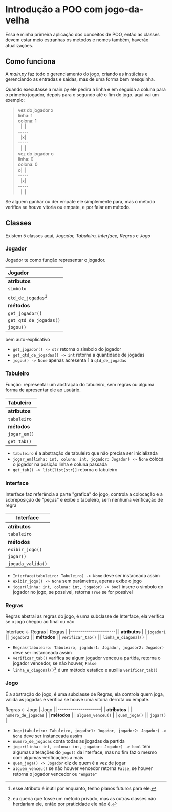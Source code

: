 # Introdução a POO com jogo-da-velha

Essa é minha primeira aplicação dos conceitos de POO, então as classes devem estar meio estranhas os metodos e nomes também, haverão atualizações.

## Como funciona 

A *main.py* faz todo o gerenciamento do jogo, criando as instâcias e gerenciando as entradas e saídas, mas de uma forma bem mesquinha.

Quando executasse a main.py ele pedira a linha e em seguida a coluna para o primeiro jogador, depois para o segundo até o fim do jogo. aqui vai um exemplo:

> vez do jogador x  
 linha: 1  
 colona: 1  
 &nbsp; |&nbsp; |   
 \-----  
 &nbsp; |x|   
 \-----  
 &nbsp; |&nbsp; |   
 vez do jogador o  
 linha: 0  
 colona: 0  
 o|&nbsp; |&nbsp;   
 \-----  
 &nbsp; |x|   
 \-----  
 &nbsp; |&nbsp; |   

Se alguem ganhar ou der empate ele simplemente para, mas o método verifica se houve vitoria ou empate, e por falar em método.

## Classes

Existem 5 classes aqui, *Jogador, Tabuleiro, Interface, Regras* e *Jogo*

### Jogador 

Jogador te como função representar o jogador.

|Jogador|
|:---|
|**atributos**|
|`simbolo`|
|`qtd_de_jogadas`[^1]|
|**métodos**|
|`get_jogador()`|
|`get_qtd_de_jogadas()`|
|`jogou()`|

bem auto-explicativo
- `get_jogador() -> str` retorna o simbolo do jogador
- `get_qtd_de_jogadas() -> int` retorna a quantidade de jogadas
- `jogou() -> None` apenas acresenta 1 a `qtd_de_jogadas`

[^1]: esse atributo é inútil por enquanto, tenho planos futuros para ele.

### Tabuleiro

Função: representar um abstração do tabuleiro, sem regras ou alguma forma de apresentar ele ao usuário.

| Tabuleiro     |
|:--------------|
| **atributos** |
| `tabuleiro`   |
| **métodos**   |
| `jogar_em()`  |
| `get_tab()`   |

- `tabuleiro` é a abstração de tabuleiro que não precisa ser inicializada
- `jogar_em(linha: int, coluna: int, jogador: Jogador) -> None` coloca o jogador na posição linha e coluna passada
- `get_tab() -> list[list[str]]` retorna o tabuleiro

### Interface

Interface faz referência a parte "grafica" do jogo, controla a colocação e a sobreposição de "peças" e exibe o tabuleiro, sem nenhuma verificação de regra

| Interface         |
|-------------------|
| **atributos**     |
| `tabuleiro`       |
| **métodos**       |
| `exibir_jogo()`   |
| `jogar()`         |
| `jogada_valida()` |

- `Interface(tabuleiro: Tabuleiro) -> None` deve ser instaceada assim
- `exibir_jogo() -> None` sem parâmetros, apenas exibe o jogo
- `jogar(linha: int, coluna: int, jogador) -> bool` insere o simbolo do jogador no jogo, se possivel, retorna `True` se for possivel

### Regras

Regras abstrai as regras do jogo, é uma subclasse de Interface, ela verifica se o jogo chegou ao final ou não

Interface <- Regras
| Regras               |
|----------------------|
| **atributos**        |
| `jogador1`           |
| `jogador2`           |
| **métodos**          |
| `verificar_tab()`    |
| `linha_e_diagonal()` |

- `Regras(tabuleiro: Tabuleiro, jogador1: Jogador, jogador2: Jogador)` deve ser instanceada assim
- `verificar_tab()` varifica se algum jogador venceu a partida, retorna o jogador vencedor, se não houver, `False`
- `linha_e_diagonal()`[^2] é um método estatico e auxilia `verificar_tab()`

[^2]: eu queria que fosse um método privado, mas as outras classes não herdariam ele, então por praticidade ele não é.

### Jogo

É a abstração do jogo, é uma subclasse de Regras, ela controla quem joga, valida as jogadas e verifica se houve uma vitoria derrota ou empate.

Regras <- Jogo
| Jogo                |
|---------------------|
| **atributos**       |
| `numero_de_jogadas` |
| **métodos**         |
| `alguem_venceu()`   |
| `quem_joga()`       |
| `jogar()`           |

- `Jogo(tabuleiro: Tabuleiro, jogador1: Jogador, jogador2: Jogador) -> None` deve ser instanceada assim
- `numero_de_jogadas` conta todas as jogadas da partida
- `jogar(linha: int, colona: int, jogador: Jogador) -> bool` tem algumas alterações do `jogo()` da interface, mas no fim faz o mesmo com algumas verificações a mais
- `quem_joga() -> Jogador` diz de quem é a vez de jogar
- `alguem_venceu()` se não houver vencedor retorna `False`, se houver retorna o jogador vencedor ou `"empate"`